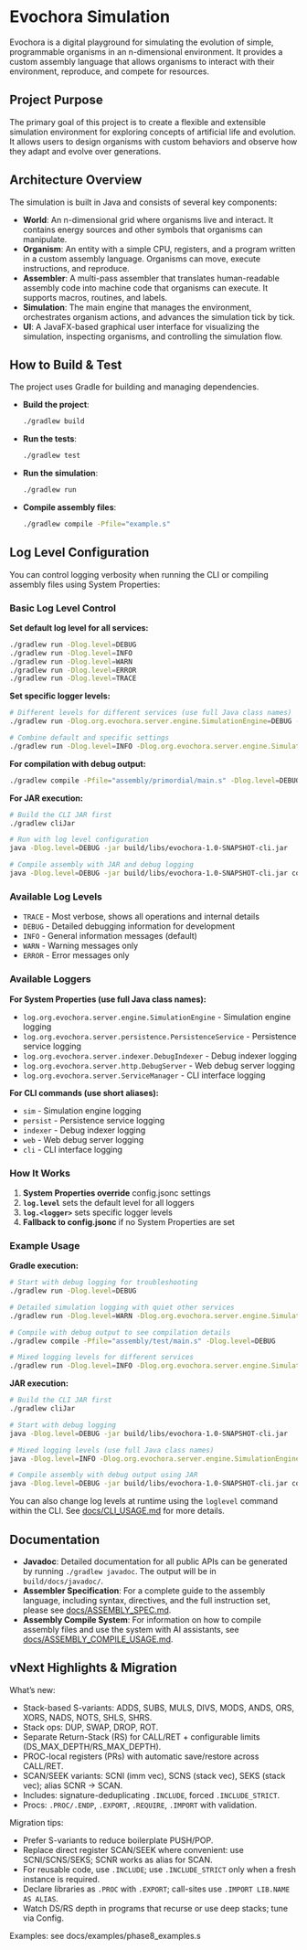 # Evochora Simulation

Evochora is a digital playground for simulating the evolution of simple, programmable organisms in an n-dimensional environment. It provides a custom assembly language that allows organisms to interact with their environment, reproduce, and compete for resources.

## Project Purpose

The primary goal of this project is to create a flexible and extensible simulation environment for exploring concepts of artificial life and evolution. It allows users to design organisms with custom behaviors and observe how they adapt and evolve over generations.

## Architecture Overview

The simulation is built in Java and consists of several key components:

-   **World**: An n-dimensional grid where organisms live and interact. It contains energy sources and other symbols that organisms can manipulate.
-   **Organism**: An entity with a simple CPU, registers, and a program written in a custom assembly language. Organisms can move, execute instructions, and reproduce.
-   **Assembler**: A multi-pass assembler that translates human-readable assembly code into machine code that organisms can execute. It supports macros, routines, and labels.
-   **Simulation**: The main engine that manages the environment, orchestrates organism actions, and advances the simulation tick by tick.
-   **UI**: A JavaFX-based graphical user interface for visualizing the simulation, inspecting organisms, and controlling the simulation flow.

## How to Build & Test

The project uses Gradle for building and managing dependencies.

-   **Build the project**:
    ```bash
    ./gradlew build
    ```
-   **Run the tests**:
    ```bash
    ./gradlew test
    ```
-   **Run the simulation**:
    ```bash
    ./gradlew run
    ```
-   **Compile assembly files**:
    ```bash
    ./gradlew compile -Pfile="example.s"
    ```

## Log Level Configuration

You can control logging verbosity when running the CLI or compiling assembly files using System Properties:

### Basic Log Level Control

**Set default log level for all services:**
```bash
./gradlew run -Dlog.level=DEBUG
./gradlew run -Dlog.level=INFO
./gradlew run -Dlog.level=WARN
./gradlew run -Dlog.level=ERROR
./gradlew run -Dlog.level=TRACE
```

**Set specific logger levels:**
```bash
# Different levels for different services (use full Java class names)
./gradlew run -Dlog.org.evochora.server.engine.SimulationEngine=DEBUG -Dlog.org.evochora.server.indexer.DebugIndexer=TRACE -Dlog.org.evochora.server.http.DebugServer=WARN

# Combine default and specific settings
./gradlew run -Dlog.level=INFO -Dlog.org.evochora.server.engine.SimulationEngine=DEBUG -Dlog.org.evochora.server.persistence.PersistenceService=WARN
```

**For compilation with debug output:**
```bash
./gradlew compile -Pfile="assembly/primordial/main.s" -Dlog.level=DEBUG
```

**For JAR execution:**
```bash
# Build the CLI JAR first
./gradlew cliJar

# Run with log level configuration
java -Dlog.level=DEBUG -jar build/libs/evochora-1.0-SNAPSHOT-cli.jar

# Compile assembly with JAR and debug logging
java -Dlog.level=DEBUG -jar build/libs/evochora-1.0-SNAPSHOT-cli.jar compile assembly/primordial/main.s
```

### Available Log Levels

- `TRACE` - Most verbose, shows all operations and internal details
- `DEBUG` - Detailed debugging information for development
- `INFO` - General information messages (default)
- `WARN` - Warning messages only
- `ERROR` - Error messages only

### Available Loggers

**For System Properties (use full Java class names):**
- `log.org.evochora.server.engine.SimulationEngine` - Simulation engine logging
- `log.org.evochora.server.persistence.PersistenceService` - Persistence service logging  
- `log.org.evochora.server.indexer.DebugIndexer` - Debug indexer logging
- `log.org.evochora.server.http.DebugServer` - Web debug server logging
- `log.org.evochora.server.ServiceManager` - CLI interface logging

**For CLI commands (use short aliases):**
- `sim` - Simulation engine logging
- `persist` - Persistence service logging  
- `indexer` - Debug indexer logging
- `web` - Web debug server logging
- `cli` - CLI interface logging

### How It Works

1. **System Properties override** config.jsonc settings
2. **`log.level`** sets the default level for all loggers
3. **`log.<logger>`** sets specific logger levels
4. **Fallback to config.jsonc** if no System Properties are set

### Example Usage

**Gradle execution:**
```bash
# Start with debug logging for troubleshooting
./gradlew run -Dlog.level=DEBUG

# Detailed simulation logging with quiet other services
./gradlew run -Dlog.level=WARN -Dlog.org.evochora.server.engine.SimulationEngine=TRACE

# Compile with debug output to see compilation details
./gradlew compile -Pfile="assembly/test/main.s" -Dlog.level=DEBUG

# Mixed logging levels for different services
./gradlew run -Dlog.level=INFO -Dlog.org.evochora.server.engine.SimulationEngine=DEBUG -Dlog.org.evochora.server.indexer.DebugIndexer=TRACE -Dlog.org.evochora.server.http.DebugServer=ERROR
```

**JAR execution:**
```bash
# Build the CLI JAR first
./gradlew cliJar

# Start with debug logging
java -Dlog.level=DEBUG -jar build/libs/evochora-1.0-SNAPSHOT-cli.jar

# Mixed logging levels (use full Java class names)
java -Dlog.level=INFO -Dlog.org.evochora.server.engine.SimulationEngine=DEBUG -Dlog.org.evochora.server.indexer.DebugIndexer=TRACE -jar build/libs/evochora-1.0-SNAPSHOT-cli.jar

# Compile assembly with debug output using JAR
java -Dlog.level=DEBUG -jar build/libs/evochora-1.0-SNAPSHOT-cli.jar compile assembly/test/main.s
```

You can also change log levels at runtime using the `loglevel` command within the CLI. See [docs/CLI_USAGE.md](docs/CLI_USAGE.md) for more details.

## Documentation

-   **Javadoc**: Detailed documentation for all public APIs can be generated by running `./gradlew javadoc`. The output will be in `build/docs/javadoc/`.
-   **Assembler Specification**: For a complete guide to the assembly language, including syntax, directives, and the full instruction set, please see [docs/ASSEMBLY_SPEC.md](ASSEMBLY_SPEC.md).
-   **Assembly Compile System**: For information on how to compile assembly files and use the system with AI assistants, see [docs/ASSEMBLY_COMPILE_USAGE.md](docs/ASSEMBLY_COMPILE_USAGE.md).

## vNext Highlights & Migration

What’s new:
- Stack-based S-variants: ADDS, SUBS, MULS, DIVS, MODS, ANDS, ORS, XORS, NADS, NOTS, SHLS, SHRS.
- Stack ops: DUP, SWAP, DROP, ROT.
- Separate Return-Stack (RS) for CALL/RET + configurable limits (DS_MAX_DEPTH/RS_MAX_DEPTH).
- PROC-local registers (PRs) with automatic save/restore across CALL/RET.
- SCAN/SEEK variants: SCNI (imm vec), SCNS (stack vec), SEKS (stack vec); alias SCNR -> SCAN.
- Includes: signature-deduplicating `.INCLUDE`, forced `.INCLUDE_STRICT`.
- Procs: `.PROC/.ENDP`, `.EXPORT`, `.REQUIRE`, `.IMPORT` with validation.

Migration tips:
- Prefer S-variants to reduce boilerplate PUSH/POP.
- Replace direct register SCAN/SEEK where convenient: use SCNI/SCNS/SEKS; SCNR works as alias for SCAN.
- For reusable code, use `.INCLUDE`; use `.INCLUDE_STRICT` only when a fresh instance is required.
- Declare libraries as `.PROC` with `.EXPORT`; call-sites use `.IMPORT LIB.NAME AS ALIAS`.
- Watch DS/RS depth in programs that recurse or use deep stacks; tune via Config.

Examples: see docs/examples/phase8_examples.s